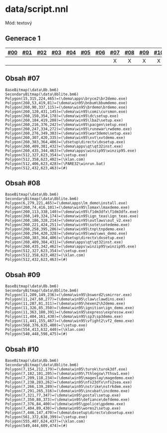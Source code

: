 # data/script.nnl

Mód: textový

## Generace 1

| [\#00](/vydani/klan-00.md) | [\#01](/vydani/klan-01.md) | [\#02](/vydani/klan-02.md) | [\#03](/vydani/klan-03.md) | [\#04](/vydani/klan-04.md) | [\#05](/vydani/klan-05.md) | [\#06](/vydani/klan-06.md) | [\#07](/vydani/klan-07.md) | [\#08](/vydani/klan-08.md) | [\#09](/vydani/klan-09.md) | [\#10](/vydani/klan-10.md) |
| :---: | :---: | :---: | :---: | :---: | :---: | :---: | :---: | :---: | :---: | :---: |
|  |  |  |  |  |  |  | X | X | X | X |

## Obsah \#07

```
BaseBitmap(\data\8b.bm6)
SecondaryBitmap(\data\8blite.bm6)
Polygon(15,315,224,465)=(\dema\apps\bryce2\br2demo.exe)
Polygon(260,53,419,81)=(\dema\win95\bnbum\bbumdemo.exe)
Polygon(260,90,337,115)=(\dema\win95\brdemo\brdemo.exe)
Polygon(260,120,431,145)=(\dema\win95\comi\cursmon.exe)
Polygon(260,150,354,178)=(\dema\win95\dc\setup.exe)
Polygon(260,184,419,208)=(\dema\win95\lba2\setup.exe)
Polygon(260,216,376,242)=(\dema\win95\pacgen\setup.exe)
Polygon(260,247,334,272)=(\dema\win95\runewar\rwdemo.exe)
Polygon(260,276,349,303)=(\dema\win95\war3demo\setup.exe)
Polygon(260,307,420,335)=(\dema\win95\xvt\xvtdemo.exe)
Polygon(260,383,364,406)=(\dsetup\directx\dxsetup.exe)
Polygon(260,409,381,432)=(\dema\apps\qt\qt32inst.exe)
Polygon(260,435,344,463)=(\dema\apps\winzip95\winzip95.exe)
Polygon(512,327,623,354)=(\setup.exe)
Polygon(512,358,623,402)=(\klan.com)
Polygon(512,406,623,428)=(\PARE32\winrun.bat)
Polygon(512,432,623,463)=(#)
```

## Obsah \#08

```
BaseBitmap(\data\8b.bm6)
SecondaryBitmap(\data\8blite.bm6)
Polygon(6,279,221,465)=(\dema\apps\lm_demo\install.exe)
Polygon(260,74,416,101)=(\dema\win95\lomax\lmaxdemo.exe)
Polygon(260,113,338,140)=(\dema\win95\f1dm3dfx\f1dm3dfx.exe)
Polygon(260,149,324,174)=(\dema\win95\ign_teas\ign_teas.exe)
Polygon(260,186,328,214)=(\dema\win95\outlaws\out_v2.exe)
Polygon(260,221,424,251)=(\dema\win95\sote\sotedemo.exe)
Polygon(260,258,395,286)=(\dema\win95\tnp\tnpdemo.exe)
Polygon(260,294,420,328)=(\dema\win95\wws\wws_demo.exe)
Polygon(260,383,364,406)=(\dsetup\directx\dxsetup.exe)
Polygon(260,409,384,431)=(\dema\apps\qt\qt32inst.exe)
Polygon(260,435,342,462)=(\dema\apps\winzip95\winzip95.exe)
Polygon(512,327,623,354)=(\setup.exe)
Polygon(512,358,623,402)=(\klan.com)
Polygon(512,432,623,463)=(#)
```

## Obsah \#09

```
BaseBitmap(\data\8b.bm6)
SecondaryBitmap(\data\8blite.bm6)
Polygon(11,209,149,236)=(\dema\win95\bsword2\smirror.exe)
Polygon(11,247,60,277)=(\dema\win95\claw\clawdins.exe)
Polygon(11,287,81,311)=(\dema\win95\hexen2\h2demo.exe)
Polygon(11,326,85,350)=(\dema\win95\ignition\ign_demo.exe)
Polygon(11,363,180,391)=(\dema\win95\express\expressw.exe)
Polygon(11,404,161,430)=(\dema\win95\sp3\sp3demo.exe)
Polygon(11,441,155,467)=(\dema\win95\vfight2\vf2_demo.exe)
Polygon(568,376,635,400)=(\setup.exe)
Polygon(554,413,632,440)=(\klan.com)
Polygon(540,448,598,475)=(#)
```

## Obsah \#10

```
BaseBitmap(\data\8b.bm6)
SecondaryBitmap(\data\8blite.bm6)
Polygon(7,154,212,179)=(\dema\win95\turok\turok3df.exe)
Polygon(7,182,101,205)=(\dema\win95\7thlegsw\7thsw1.exe)
Polygon(7,209,118,234)=(\dema\win95\mageslay\magedemo.exe)
Polygon(7,238,283,262)=(\dema\win95\nfs23dfx\nfs2sea.exe)
Polygon(7,266,139,289)=(\dema\win95\nstrike\nstrkdem.exe)
Polygon(7,291,265,316)=(\dema\win95\incubat\incdemo.exe)
Polygon(7,321,77,347)=(\dema\win95\postal\setup.exe)
Polygon(7,350,88,373)=(\dema\win95\defiance\defdemo.exe)
Polygon(7,376,84,400)=(\dema\win95\gpolice\gpdemo.exe)
Polygon(7,404,89,430)=(\dema\win95\worms2\setup.exe)
Polygon(7,446,147,470)=(\dema\dxsetup\directx\dxsetup.exe)
Polygon(561,372,638,399)=(\setup.exe)
Polygon(555,407,624,437)=(\klan.com)
Polygon(549,444,609,474)=(#)
```



